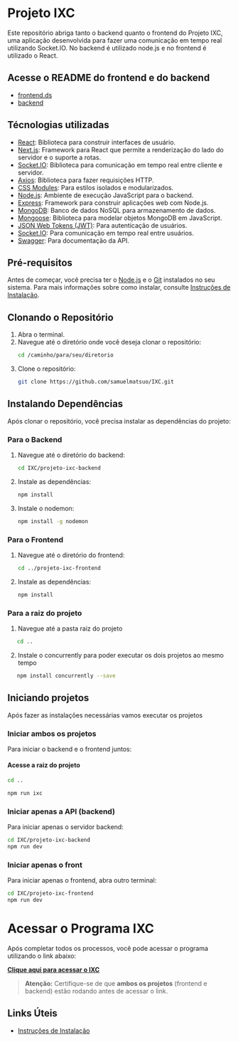 # Projeto IXC

Este repositório abriga tanto o backend quanto o frontend do Projeto IXC, uma aplicação desenvolvida para fazer uma comunicação em tempo real utilizando Socket.IO. No backend é utilizado node.js e no frontend é utilizado o React. 

## Acesse o README do frontend e do backend
* [frontend.ds](README_frontend.md)
* [backend](README_backend.md)

## Técnologias utilizadas

- [React](https://pt-br.react.dev/): Biblioteca para construir interfaces de usuário.
- [Next.js](https://nextjs.org/docs): Framework para React que permite a renderização do lado do servidor e o suporte a rotas.
- [Socket.IO](https://socket.io/pt-br/docs/v4/): Biblioteca para comunicação em tempo real entre cliente e servidor.
- [Axios](https://axios-http.com/ptbr/docs/intro): Biblioteca para fazer requisições HTTP.
- [CSS Modules](https://github.com/css-modules/css-modules): Para estilos isolados e modularizados.
- [Node.js](https://nodejs.org/docs/latest/api/): Ambiente de execução JavaScript para o backend.
- [Express](https://expressjs.com/pt-br/): Framework para construir aplicações web com Node.js.
- [MongoDB](https://www.mongodb.com/pt-br/docs/): Banco de dados NoSQL para armazenamento de dados.
- [Mongoose](https://mongoosejs.com/docs/documents.html): Biblioteca para modelar objetos MongoDB em JavaScript.
- [JSON Web Tokens (JWT)](https://jwt.io/introduction): Para autenticação de usuários.
- [Socket.IO](https://socket.io/pt-br/docs/v4/): Para comunicação em tempo real entre usuários.
- [Swagger](https://swagger.io/docs/): Para documentação da API.

## Pré-requisitos

Antes de começar, você precisa ter o [Node.js](https://nodejs.org/) e o [Git](https://git-scm.com/) instalados no seu sistema. Para mais informações sobre como instalar, consulte [Instruções de Instalação](README_links.md).

## Clonando o Repositório

1. Abra o terminal.
2. Navegue até o diretório onde você deseja clonar o repositório:
   ```bash
   cd /caminho/para/seu/diretorio
   ```
3. Clone o repositório:
   ```bash
   git clone https://github.com/samuelmatsuo/IXC.git
   ```

## Instalando Dependências

Após clonar o repositório, você precisa instalar as dependências do projeto:

### Para o Backend

1. Navegue até o diretório do backend:
   ```bash
   cd IXC/projeto-ixc-backend
   ```
2. Instale as dependências:
   ```bash
   npm install
   ```
3. Instale o nodemon:
   ```bash
   npm install -g nodemon

### Para o Frontend

1. Navegue até o diretório do frontend:
   ```bash
   cd ../projeto-ixc-frontend
   ```
2. Instale as dependências:
   ```bash
   npm install
   ```
### Para a raiz do projeto
1. Navegue até a pasta raiz do projeto
```bash
   cd ..
  ```
2. Instale o concurrently para poder executar os dois projetos ao mesmo tempo
```bash
   npm install concurrently --save
   ```
## Iniciando projetos

Após fazer as instalações necessárias vamos executar os projetos

### Iniciar ambos os projetos
Para iniciar o backend e o frontend juntos:
#### Acesse a raiz do projeto 
```bash
cd ..
   ```
```bash
npm run ixc
   ```

### Iniciar apenas a API (backend)
Para iniciar apenas o servidor backend:

```bash
cd IXC/projeto-ixc-backend
npm run dev
```

### Iniciar apenas o front
Para iniciar apenas o frontend, abra outro terminal:

```bash
cd IXC/projeto-ixc-frontend
npm run dev
```

# Acessar o Programa IXC

Após completar todos os processos, você pode acessar o programa utilizando o link abaixo:

**[Clique aqui para acessar o IXC](http://localhost:3001/login)**

> **Atenção:** Certifique-se de que **ambos os projetos** (frontend e backend) estão rodando antes de acessar o link.

## Links Úteis

- [Instruções de Instalação](README_links.md)
